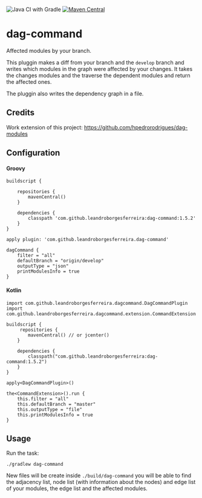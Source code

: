
![Java CI with Gradle](https://github.com/leandroBorgesFerreira/dag-command/workflows/Java%20CI%20with%20Gradle/badge.svg) [![Maven Central](https://maven-badges.herokuapp.com/maven-central/com.github.leandroborgesferreira/dag-command/badge.svg)](https://maven-badges.herokuapp.com/maven-central/com.github.leandroborgesferreira/dag-command/)

# dag-command

Affected modules by your branch. 

This pluggin makes a diff from your branch and the `develop` branch and writes which modules in the graph were affected by your changes. It takes the changes modules and the traverse the dependent modules and return the affected ones. 

The pluggin also writes the dependency graph in a file. 

## Credits

Work extension of this project: https://github.com/hpedrorodrigues/dag-modules

## Configuration
#### Groovy

```
buildscript {

    repositories {
        mavenCentral()
    }

    dependencies {
	    classpath 'com.github.leandroborgesferreira:dag-command:1.5.2'
    }
}

apply plugin: 'com.github.leandroborgesferreira.dag-command'

dagCommand {
    filter = "all"
    defaultBranch = "origin/develop"
    outputType = "json"
    printModulesInfo = true
}
```

#### Kotlin

```
import com.github.leandroborgesferreira.dagcommand.DagCommandPlugin
import com.github.leandroborgesferreira.dagcommand.extension.CommandExtension

buildscript {
	 repositories {
    	mavenCentral() // or jcenter()
    }
    
    dependencies {
    	classpath("com.github.leandroborgesferreira:dag-command:1.5.2")
    }
}

apply<DagCommandPlugin>()

the<CommandExtension>().run {
    this.filter = "all"
    this.defaultBranch = "master"
    this.outputType = "file"
    this.printModulesInfo = true
}
```


## Usage

Run the task:

```
./gradlew dag-command
```

New files will be create inside `./build/dag-command` you will be able to find the adjacency list, node list (with information about the nodes) and edge list of your modules, the edge list and the affected modules. 

